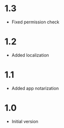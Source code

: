 # 1.3

- Fixed permission check

# 1.2

- Added localization

# 1.1

- Added app notarization

# 1.0

- Initial version